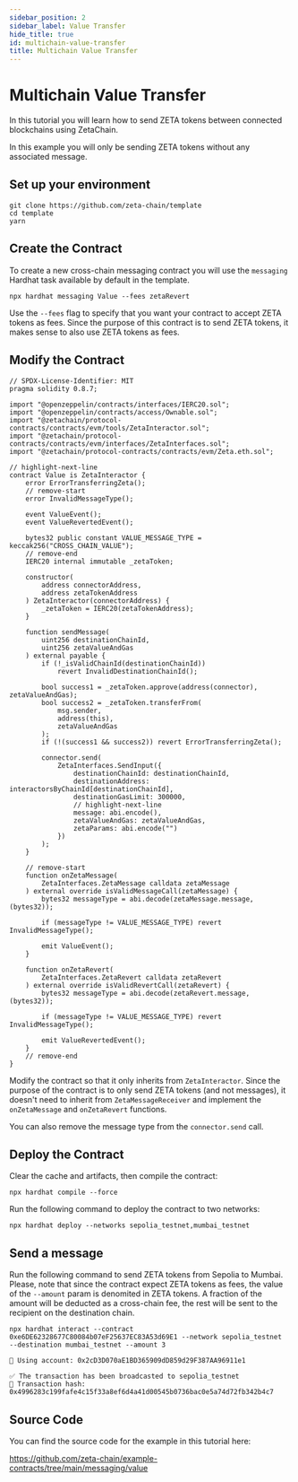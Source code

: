 ```yaml
---
sidebar_position: 2
sidebar_label: Value Transfer
hide_title: true
id: multichain-value-transfer
title: Multichain Value Transfer
---
```


# Multichain Value Transfer

In this tutorial you will learn how to send ZETA tokens between connected
blockchains using ZetaChain.

In this example you will only be sending ZETA tokens without any associated
message.

## Set up your environment

```
git clone https://github.com/zeta-chain/template
cd template
yarn
```

## Create the Contract

To create a new cross-chain messaging contract you will use the `messaging`
Hardhat task available by default in the template.

```
npx hardhat messaging Value --fees zetaRevert
```

Use the `--fees` flag to specify that you want your contract to accept ZETA
tokens as fees. Since the purpose of this contract is to send ZETA tokens, it
makes sense to also use ZETA tokens as fees.

## Modify the Contract

```solidity title="contracts/Value.sol"
// SPDX-License-Identifier: MIT
pragma solidity 0.8.7;

import "@openzeppelin/contracts/interfaces/IERC20.sol";
import "@openzeppelin/contracts/access/Ownable.sol";
import "@zetachain/protocol-contracts/contracts/evm/tools/ZetaInteractor.sol";
import "@zetachain/protocol-contracts/contracts/evm/interfaces/ZetaInterfaces.sol";
import "@zetachain/protocol-contracts/contracts/evm/Zeta.eth.sol";

// highlight-next-line
contract Value is ZetaInteractor {
    error ErrorTransferringZeta();
    // remove-start
    error InvalidMessageType();

    event ValueEvent();
    event ValueRevertedEvent();

    bytes32 public constant VALUE_MESSAGE_TYPE = keccak256("CROSS_CHAIN_VALUE");
    // remove-end
    IERC20 internal immutable _zetaToken;

    constructor(
        address connectorAddress,
        address zetaTokenAddress
    ) ZetaInteractor(connectorAddress) {
        _zetaToken = IERC20(zetaTokenAddress);
    }

    function sendMessage(
        uint256 destinationChainId,
        uint256 zetaValueAndGas
    ) external payable {
        if (!_isValidChainId(destinationChainId))
            revert InvalidDestinationChainId();

        bool success1 = _zetaToken.approve(address(connector), zetaValueAndGas);
        bool success2 = _zetaToken.transferFrom(
            msg.sender,
            address(this),
            zetaValueAndGas
        );
        if (!(success1 && success2)) revert ErrorTransferringZeta();

        connector.send(
            ZetaInterfaces.SendInput({
                destinationChainId: destinationChainId,
                destinationAddress: interactorsByChainId[destinationChainId],
                destinationGasLimit: 300000,
                // highlight-next-line
                message: abi.encode(),
                zetaValueAndGas: zetaValueAndGas,
                zetaParams: abi.encode("")
            })
        );
    }

    // remove-start
    function onZetaMessage(
        ZetaInterfaces.ZetaMessage calldata zetaMessage
    ) external override isValidMessageCall(zetaMessage) {
        bytes32 messageType = abi.decode(zetaMessage.message, (bytes32));

        if (messageType != VALUE_MESSAGE_TYPE) revert InvalidMessageType();

        emit ValueEvent();
    }

    function onZetaRevert(
        ZetaInterfaces.ZetaRevert calldata zetaRevert
    ) external override isValidRevertCall(zetaRevert) {
        bytes32 messageType = abi.decode(zetaRevert.message, (bytes32));

        if (messageType != VALUE_MESSAGE_TYPE) revert InvalidMessageType();

        emit ValueRevertedEvent();
    }
    // remove-end
}
```

Modify the contract so that it only inherits from `ZetaInteractor`. Since the
purpose of the contract is to only send ZETA tokens (and not messages), it
doesn't need to inherit from `ZetaMessageReceiver` and implement the
`onZetaMessage` and `onZetaRevert` functions.

You can also remove the message type from the `connector.send` call.

## Deploy the Contract

Clear the cache and artifacts, then compile the contract:

```
npx hardhat compile --force
```

Run the following command to deploy the contract to two networks:

```
npx hardhat deploy --networks sepolia_testnet,mumbai_testnet
```

## Send a message

Run the following command to send ZETA tokens from Sepolia to Mumbai. Please,
note that since the contract expect ZETA tokens as fees, the value of the
`--amount` param is denomited in ZETA tokens. A fraction of the amount will be
deducted as a cross-chain fee, the rest will be sent to the recipient on the
destination chain.

```
npx hardhat interact --contract 0xe6DE62328677C80084b07eF25637EC83A53d69E1 --network sepolia_testnet  --destination mumbai_testnet --amount 3

🔑 Using account: 0x2cD3D070aE1BD365909dD859d29F387AA96911e1

✅ The transaction has been broadcasted to sepolia_testnet
📝 Transaction hash: 0x4996283c199fafe4c15f33a8ef6d4a41d00545b0736bac0e5a74d72fb342b4c7
```

## Source Code

You can find the source code for the example in this tutorial here:

https://github.com/zeta-chain/example-contracts/tree/main/messaging/value

